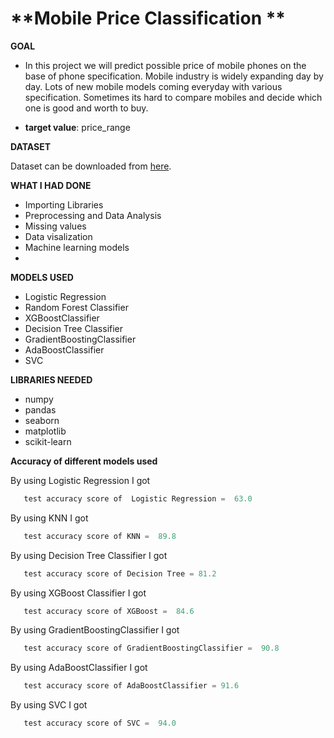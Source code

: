 # **Mobile Price Classification **


**GOAL**

- In this project we will predict possible price of mobile phones on the base of phone specification. Mobile industry is widely expanding day by day. Lots of new mobile models coming everyday with various specification. Sometimes its hard to compare mobiles and decide which one is good and worth to buy.

- **target value**: price_range

**DATASET**

Dataset can be downloaded from [here](https://www.kaggle.com/iabhishekofficial/mobile-price-classification).



**WHAT I HAD DONE**

- Importing Libraries
- Preprocessing and Data Analysis 
- Missing values
- Data visalization
- Machine learning models
- 


**MODELS USED**

-  Logistic Regression
-  Random Forest Classifier
-  XGBoostClassifier
-  Decision Tree Classifier
-  GradientBoostingClassifier
-  AdaBoostClassifier
-  SVC



**LIBRARIES NEEDED**

- numpy
- pandas
- seaborn
- matplotlib
- scikit-learn

**Accuracy of different models used**

By using Logistic Regression I got 
 ```python
    test accuracy score of  Logistic Regression =  63.0
 ``` 

By using KNN I got 
 ```python
    test accuracy score of KNN =  89.8
 ``` 

 By using Decision Tree Classifier I got 
 ```python
    test accuracy score of Decision Tree = 81.2
 ``` 

 By using XGBoost Classifier I got 
 ```python
    test accuracy score of XGBoost =  84.6
 ``` 
 
  By using GradientBoostingClassifier I got 
 ```python
    test accuracy score of GradientBoostingClassifier =  90.8
 ```
 
 
 By using AdaBoostClassifier I got 
 ```python
    test accuracy score of AdaBoostClassifier = 91.6
 ``` 
 
  By using SVC I got 
 ```python
    test accuracy score of SVC =  94.0

 ``` 
 
 